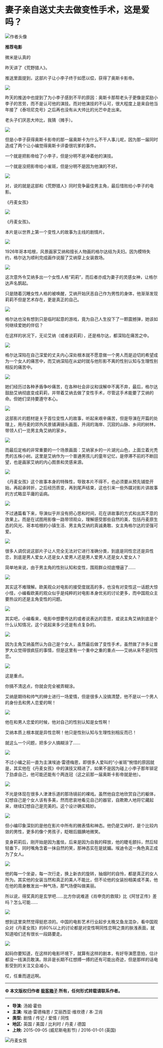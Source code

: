 # 妻子亲自送丈夫去做变性手术，这是爱吗？

![作者头像](https://img3.doubanio.com/icon/u59926004-2.jpg)

**推荐电影**

微米是认真的

昨天讲了《荒野猎人》。

推送里面提到，这部片子让小李子终于如愿以偿，获得了奥斯卡影帝。

![](https://img2.doubanio.com/view/thing_review/l/public/p2622951.webp)

昨天的推送中也提到了为小李子感到不平的原因：奥斯卡那帮老头子更像是奖励小李子的苦劳，而不是认可他的演技。而对他演技的不认可，很大程度上是来自他当年接了《泰坦尼克号》之后再也没有从大帅比的光芒中走出来。

老头子们厌恶大帅比，我猜（摊手）。

![](https://img1.doubanio.com/view/thing_review/l/public/p2622950.webp)

但是小李子获得奥斯卡影帝的那一届奥斯卡为什么不干人事儿呢，因为那一届同时造成了两个让小编觉得奥斯卡评委很坑爹的事件。

一个就是把影帝给了小李子，但是分明不是冲着他的演技。

一个就是没把影帝给小雀斑，但是分明不是因为他演的不好。

![](https://img3.doubanio.com/view/thing_review/l/public/p2622953.webp)

对，说的就是这部和《荒野猎人》同时竞争最佳男主角，最后惜败给小李子的电影。

《丹麦女孩》

![](https://img9.doubanio.com/view/thing_review/l/public/p2622954.webp)

《丹麦女孩》。

本片是以世界上第一个变性人的故事为主线的剧情片。

![](https://img9.doubanio.com/view/thing_review/l/public/p2622956.webp)

1926年哥本哈根，风景画家艾纳和擅长人物画的格尔达结为夫妇。因为模特失约，格尔达为顺利完成画作说服了艾纳穿上女装救场。

![](https://img9.doubanio.com/view/thing_review/l/public/p2622955.webp)

这次意外令艾纳多出一个女性人格“莉莉”，而后者亦成为妻子的灵感女神，让格尔达声名鹊起。

只是随着沉睡女性人格的被唤醒，艾纳开始厌恶自己作为男性的身体，他渐渐发现莉莉不但是艺术存在，更是真正的自己。

![](https://img1.doubanio.com/view/thing_review/l/public/p2622958.webp)

格尔达也没有想到只是临时起意的游戏，竟为自己人生投下了一颗震撼弹，她该如何继续爱她的伴侣？

在这样的状况下，无论艾纳（或者说莉莉），还是格尔达，都深陷在痛苦之中。

![](https://img3.doubanio.com/view/thing_review/l/public/p2622957.webp)

格尔达深陷在自己深爱的丈夫内心深处根本就不愿意做一个男人而是迫切的希望成为一个女人的痛苦中，而艾纳深陷在从幼时就与他形影不离的性别认知与生理性别相反的痛苦中。

![](https://img1.doubanio.com/view/thing_review/l/public/p2622960.webp)

她们经历过各种矛盾争吵痛苦，在各种社会非议和误解中不离不弃，最后，格尔达鼓励艾纳彻底变成莉莉，并带着艾纳去做了变性手术，尽管这手术能要了艾纳的命。但她们坚持要遵守本心。

![](https://img1.doubanio.com/view/thing_review/l/public/p2622959.webp)

这部影片的题材是关于首位变性人的故事，听起来艰辛痛苦，但是导演在开篇的处理上，用丹麦的郊外风景铺满镜头画面，开阔的海岸、沉寂的山脉、乡间的树林，带领人们一览男主角艾纳的家乡。

![](https://img2.doubanio.com/view/thing_review/l/public/p2622961.webp)

而最后定格的非常重要的一个场景画面：艾纳家乡的一片湖光山色，上面立着光秃秃的五株小树。这里是艾纳作为一个普通男孩儿的童年记忆，是停滞不前的不断回望，也是画家艾纳的内心图景和灵感来源。

![](https://img3.doubanio.com/view/thing_review/l/public/p2622962.webp)

《丹麦女孩》这个故事本身的特殊性，导致本片不得不，也必须要从预先铺垫开始，再起承转折，之后经历质变，再到尾声结束，这也引来一些外媒对影片讲故事的方式略显平庸的诟病。

![](https://img9.doubanio.com/view/thing_review/l/public/p2622964.webp)

不过通篇看下来，导演似乎并没有把心思和时间，花在讲故事的方式和出其不意的效果上。而是在试图用影像一路带领观众，理解感受那些自然的美，包括丹麦原生态的风光、哥本哈根的小镇生活、男主角艾纳的真诚勇敢、女主角格尔达的坚强可爱。

![](https://img3.doubanio.com/view/thing_review/l/public/p2622963.webp)

很多人调侃说这部片子让人完全无法对它进行准确分类，到底是同性恋还是异性恋，到底是男人爱女人还是女人爱男人还是男人爱男人还是女人爱女人？

简单地来说，由于男主角的性别认知和变性，围观群众彻底懵逼了……

![](https://img9.doubanio.com/view/thing_review/l/public/p2622965.webp)

其实这不难理解。欧美观众对电影的接受度就高的多，也没有对变性这一话题大惊小怪，小编看欧美的观众似乎是纯粹的对电影本身优劣的讨论更多，而中国观众主要热议的还是主角变性的问题。

![](https://img9.doubanio.com/view/thing_review/l/public/p2622966.webp)

其实吧，小编看来，电影中想要传达的或者说表达的意思，或说主角艾纳到底是个什么认知情况，这个说起来多少还是有点复杂的。

![](https://img3.doubanio.com/view/thing_review/l/public/p2622967.webp)

因为主角艾纳虽然认为自己是个女人，虽然最后做了变性手术，虽然做了许多让普罗大众觉得很疯狂的事情，但是这里有一个重中之重的重点——艾纳从来不是同性恋。

![](https://img1.doubanio.com/view/thing_review/l/public/p2622968.webp)

这是重点。

你搞不清这点，你就会完全被弄糊涂。

艾纳是期待和帅气的绅士进行一场爱情，但是很多人没搞清楚，他不是以一个男人的身份去和男人恋爱的啊！

![](https://img1.doubanio.com/view/thing_review/l/public/p2622969.webp)

他在和男人恋爱的时候，他对自己的性别认知是女性啊！

艾纳本质上根本就是异性恋啊！他只是性别认知与生理性别相反而已！

就这么一个问题，把多少人搞糊涂了……

![](https://img1.doubanio.com/view/thing_review/l/public/p2622970.webp)

不过小编之前一直为主演埃迪·雷德梅恩，即很多人爱叫的“小雀斑”惋惜的原因就是，其实他在《丹麦女孩》中的演技又精进了，如果不是因为碰上小李子那年铆足了劲虐自己，他可能还能有个两连冠（这之前那一届奥斯卡影帝就是他）。

![](https://img3.doubanio.com/view/thing_review/l/public/p2622972.webp)

不光是体现在很多人津津乐道的那场镜前的裸戏。虽然他自恋地欣赏自己的躯体，幻想自己是个女人该有多美，然而悲哀地看见自己的器官，自欺欺人地将它藏起来，继续幻想自己是完美的。这个设计确实精妙。

![](https://img2.doubanio.com/view/thing_review/l/public/p2622971.webp)

但小编印象深刻的是他在影片中所有的微表情和神态。他仍是艾纳时，是个比较内敛的男性，更多的像个男孩子，眨眼后腼腆地微笑。

变身莉莉后，刚开始是因为羞怯，后来是因为自我的释放，他的睫毛颤抖，然后轻轻垂下，同时嘴角含着一抹自然的笑，那神态实在是妩媚。埃迪令这一角色真正成为了女人。

![](https://img9.doubanio.com/view/thing_review/l/public/p2622974.webp)

他的每一个坐姿，每一次行走，换上新衣的旋转，抽烟时的自怜，都是真正的女人所为。其实他的女装当然和真正的美人不能比，但不论他的女装扮相美或不美，他在他的周身散发出一种气场，那气场便叫做美丽。

所以说，得奖真的是玄学吧……比方你说难道《肖申克的救赎》比《阿甘正传》差吗？怎么可能……

![](https://img3.doubanio.com/view/thing_review/l/public/p2622973.webp)

想到这里突然觉得挺悲凉的。中国的电影艺术行业起步太晚又鱼龙混杂，看中国观众对《丹麦女孩》的80%以上的讨论都是对变性啊同性恋啊之类的肤浅表面，就知道咱们还有很长一段路要走。

![](https://img9.doubanio.com/view/thing_review/l/public/p2622975.webp)

起码你要知道，在这样的电影环境下，就算有这样的剧本，有好导演愿意拍，估计都没一线演员敢演。除非是长期不红想搏一搏的还有可能出奇迹，但是那样的话电影受到的关注又会减小。

哎，任重而道远啊。

---

**© 本文版权归作者 [极客箱子](https://www.douban.com/people/59926004/) 所有，任何形式转载请联系作者。**

---

- **导演:** 汤姆·霍伯
- **主演:** 埃迪·雷德梅恩 / 艾丽西亚·维坎德 / 本·卫肖
- **类型:** 剧情 / 传记 / 爱情 / 同性
- **地区:** 英国 / 美国 / 比利时 / 丹麦 / 德国
- **上映:** 2015-09-05 (威尼斯电影节) / 2016-01-01 (英国)

![丹麦女孩](https://img1.doubanio.com/view/photo/s_ratio_poster/public/p2264778990.webp)
<!-- tcd_original_link https://m.douban.com/movie/review/10058893/ -->
